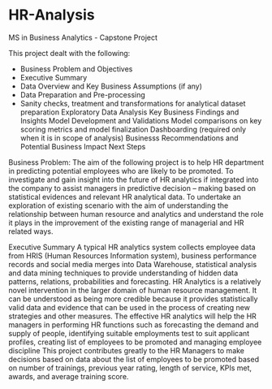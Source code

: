 # HR-Analysis
MS in Business Analytics - Capstone Project 

This project dealt with the following: 
  - Business Problem and Objectives
  - Executive Summary
  - Data Overview and Key Business Assumptions (if any)
  - Data Preparation and Pre-processing
  - Sanity checks, treatment and transformations for analytical dataset preparation
  Exploratory Data Analysis
  Key Business Findings and Insights
  Model Development and Validations
  Model comparisons on key scoring metrics and model finalization
  Dashboarding (required only when it is in scope of analysis)
  Businesss Recommendations and Potential Business Impact
  Next Steps

Business Problem: 
The aim of the following project is to help HR department in predicting potential employees who are likely to be promoted.
To investigate and gain insight into the future of HR analytics if integrated into the company to assist managers in predictive decision – making based on statistical evidences and relevant HR analytical data.
To undertake an exploration of existing scenario with the aim of understanding the relationship between human resource and analytics and understand the role it plays in the improvement of the existing range of managerial and HR related ways.

Executive Summary 
A typical HR analytics system collects employee data from HRIS (Human Resources Information system), business performance records and social media merges into Data Warehouse, statistical analysis and data mining techniques to provide understanding of hidden data patterns, relations, probabilities and forecasting.
HR Analytics is a relatively novel intervention in the larger domain of human resource management. It can be understood as being more credible because it provides statistically valid data and evidence that can be used in the process of creating new strategies and other measures.
The effective HR analytics will help the HR managers in performing HR functions such as forecasting the demand and supply of people, identifying suitable employments test to suit applicant profiles, creating list of employees to be promoted and managing employee discipline
This project contributes greatly to the HR Managers to make decisions based on data about the list of employees to be promoted based on number of trainings, previous year rating, length of service, KPIs met, awards, and average training score.

